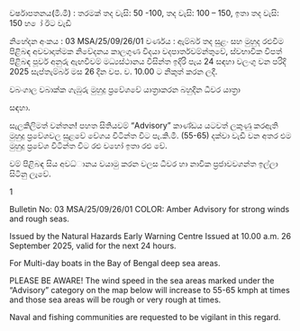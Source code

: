 වර්ෂාපතනය(මි.මී) : තරමක් තද වැසි: 50 -100, තද වැසි: 100 – 150, ඉතා තද වැසි: 150 හ ෝ ඊට වැඩි

නිහේදන අංකය : 03 MSA/25/09/26/01 වර්ණය : ඇම්බර් තද සුළං සහ මුහුද රළුවීම පිළිබඳ අවවාදාත්මක නිවේදනය කාලගුණ විදයා වදපාර්තවම්න්තුවේ, ස්වභාවික විපත් පිළිබඳ පූර්ව අනුරු ඇඟවීවම් මධ්‍යස්ථානය විසින්ත ඉදිරි පැය 24 සඳහා වලංගු වන පරිදි 2025 සැප්තැම්බර් මස 26 දින වප. ව. 10.00 ට නිකුත් කරන ලදී.

වබංගාල වබාක්ක ගැඹුරු මුහුදු ප්‍රවේශවේ යාත්‍රාකරන බහුදින ධීවර යාත්‍රා

සඳහා.

සැලකිලිමත් වන්තන! පහත සිතියවම් “Advisory” කාණ්ඩය යටවත් ලකුණු කරඇති මුහුදු ප්‍රවේශවල සුළවේ වේගය විටින්ත විට පැ.කි.මී. (55-65) දක්වා වැඩි වන අතර එම මුහුදු ප්‍රවේශ විටින්ත විට රළු වහෝ ඉතා රළු වේ.

වම් පිළිබඳ සිය අවධ්‍ානය වයාමු කරන වලස ධීවර හා නාවික ප්‍රජාවවගන්ත ඉල්ලා සිටිනු ලැවේ.

1

Bulletin No: 03 MSA/25/09/26/01 COLOR: Amber Advisory for strong winds and rough seas.

Issued by the Natural Hazards Early Warning Centre Issued at 10.00 a.m. 26 September 2025, valid for the next 24 hours.

For Multi-day boats in the Bay of Bengal deep sea areas.

PLEASE BE AWARE! The wind speed in the sea areas marked under the “Advisory” category on the map below will increase to 55-65 kmph at times and those sea areas will be rough or very rough at times.

Naval and fishing communities are requested to be vigilant in this regard.